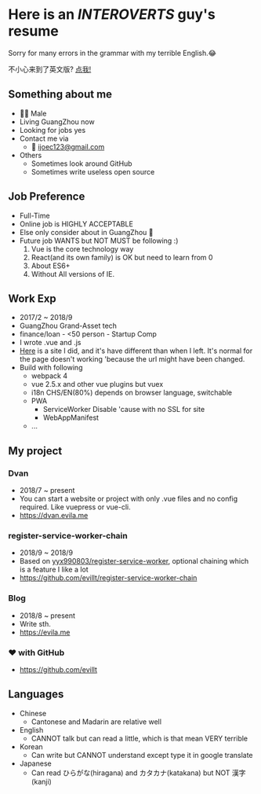 # Here is an _**INTEROVERTS**_ guy's resume

Sorry for many errors in the grammar with my terrible English.😂 

不小心来到了英文版? [点我!](/)

## Something about me
- 👨‍💻‍ Male
- Living GuangZhou now
- Looking for jobs yes
- Contact me via
  - 📨 <a href="mailto:ijoec123@gmail.com">ijoec123@gmail.com</a>
- Others
  - Sometimes look around GitHub
  - Sometimes write useless open source

## Job Preference
- Full-Time
- Online job is HIGHLY ACCEPTABLE
- Else only consider about in GuangZhou 👻
- Future job WANTS but NOT MUST be following :)
  1. Vue is the core technology way
  2. React(and its own family) is OK but need to learn from 0
  3. About ES6+
  4. Without All versions of IE.

## Work Exp
- 2017/2 ~ 2018/9
- GuangZhou Grand-Asset tech
- finance/loan - <50 person - Startup Comp
- I wrote .vue and .js
- <a href="39.108.168.182:9096" target="_blank">Here</a> is a site I did, and it's have different than when I left. It's normal for the page doesn't working 'because the url might have been changed.
- Build with following
  - webpack 4
  - vue 2.5.x and other vue plugins but vuex
  - i18n CHS/EN(80%) depends on browser language, switchable
  - PWA
    - ServiceWorker Disable 'cause with no SSL for site
    - WebAppManifest
  - ...

## My project

### Dvan
- 2018/7 ~ present
- You can start a website or project with only .vue files and no config required. Like vuepress or vue-cli.
- <a href="https://dvan.evila.me" target="_blank">https://dvan.evila.me</a>

### register-service-worker-chain
- 2018/9 ~ 2018/9
- Based on <a href="https://github.com/yyx990803/register-service-worker" target="_blank">yyx990803/register-service-worker</a>, optional chaining which is a feature I like a lot
- <a href="https://github.com/evillt/register-service-worker-chain" target="_blank">https://github.com/evillt/register-service-worker-chain</a>

### Blog
- 2018/8 ~ present
- Write sth.
- <a href="https://evila.me" target="_blank">https://evila.me</a>

### ❤️ with GitHub
- <a href="https://github.com/evillt" target="_blank">https://github.com/evillt</a>

## Languages
- Chinese
  - Cantonese and Madarin are relative well
- English
  - CANNOT talk but can read a little, which is that mean VERY terrible
- Korean
  - Can write but CANNOT understand except type it in google translate
- Japanese
  - Can read ひらがな(hiragana) and カタカナ(katakana) but NOT 漢字(kanji)
